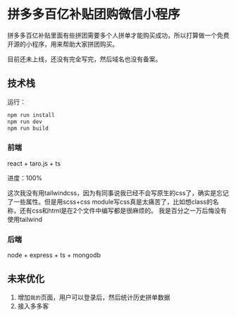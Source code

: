 # 拼多多百亿补贴团购微信小程序

拼多多百亿补贴里面有些拼团需要多个人拼单才能购买成功，所以打算做一个免费开源的小程序，用来帮助大家拼团购买。

目前还未上线，还没有完全写完，然后域名也没有备案。

## 技术栈

运行：

```bash
npm run install 
npm run dev
npm run build
```

### 前端

react + taro.js + ts

进度：100%

这次我没有用tailwindcss，因为有同事说我已经不会写原生的css了，确实是忘记了一些属性。但是用scss+css module写css真是太痛苦了，比如想class的名称，还有css和html是在2个文件中编写都是很麻烦的。
我是百分之一万后悔没有使用tailwind



### 后端

node + express + ts + mongodb




## 未来优化

1. 增加`我的`页面，用户可以登录后，然后统计历史拼单数据
2. 接入多多客


